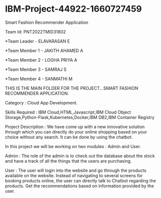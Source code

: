 # IBM-Project-44922-1660727459
Smart Fashion Recommender Application

Team Id: PNT2022TMID31802

*Team Leader - ELAVARASAN E

*Team Member 1 - JAKITH AHAMED A

*Team Member 2 - LOGHA PRIYA A

*Team Member 3 - SAMRAJ S

*Team Member 4 - SANMATHI M

THIS IS THE MAIN FOLDER FOR THE PROJECT...SMART FASHION RECOMMENDER APPLICATION.

Category : Cloud App Development.

Skills Required : IBM Cloud,HTML,Javascript,IBM Cloud Object Storage,Python-Flask,Kubernetes,Docker,IBM DB2,IBM Container Registry

Project Description : We have come up with a new innovative solution through which you can directly do your online shopping based on your choice without any search. It can be done by using the chatbot.

In this project we will be working on two modules : Admin and User.

Admin : The role of the admin is to check out the database about the stock and have a track of all the things that the users are purchasing.

User : The user will login into the website and go through the products available on the website. Instead of navigating to several screens for booking products online, the user can directly talk to Chatbot regarding the products. Get the recommendations based on information provided by the user.
